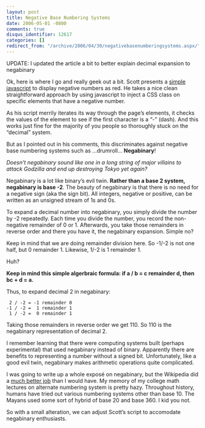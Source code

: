 ```yaml
---
layout: post
title: Negative Base Numbering Systems
date: 2006-05-01 -0800
comments: true
disqus_identifier: 12617
categories: []
redirect_from: "/archive/2006/04/30/negativebasenumberingsystems.aspx/"
---
```


UPDATE: I updated the article a bit to better explain decimal expansion
to negabinary

Ok, here is where I go and really geek out a bit. Scott presents a
[simple
javascript](http://www.hanselman.com/blog/MakingNegativeNumbersTurnRedUsingCSSAndJavascript.aspx "Making Negative Numbers Turn Red")
to display negative numbers as red. He takes a nice clean
straightforward approach by using javascript to inject a CSS class on
specific elements that have a negative number.

As his script merrily iterates its way through the page’s elements, it
checks the values of the element to see if the first character is a “-”
(dash). And this works just fine for the majority of you people so
thoroughly stuck on the “decimal” system.

But as I pointed out in his comments, this discriminates against
negative base numbering systems such as ...drumroll... **Negabinary**!

*Doesn’t negabinary sound like one in a long string of major villains to
attack Godzilla and end up destroying Tokyo yet again?*

Negabinary is a lot like binary’s evil twin. **Rather than a base 2
system, negabinary is base -2**. The beauty of negabinary is that there
is no need for a negative sign (aka the sign bit). All integers,
negative or positive, can be written as an unsigned stream of 1s and 0s.

To expand a decimal number into negabinary, you simply divide the number
by -2 repeatedly. Each time you divide the number, you record the
non-negative remainder of 0 or 1. Afterwards, you take those remainders
in reverse order and there you have it, the negabinary expansion. Simple
no?

Keep in mind that we are doing remainder division here. So -1/-2 is not
one half, but 0 remainder 1. Likewise, 1/-2 is 1 remainder 1.

Huh?

**Keep in mind this simple algerbraic formula: if a / b = c remainder d,
then bc + d = a.**

Thus, to expand decimal 2 in negabinary:

     2 / -2 = -1 remainder 0
    -1 / -2 =  1 remainder 1
     1 / -2 =  0 remainder 1

Taking those remainders in reverse order we get 110. So 110 is the
negabinary representation of decimal 2.

I remember learning that there were computing systems built (perhaps
experimental) that used negabinary instead of binary. Apparently there
are benefits to representing a number without a signed bit.
Unfortunately, like a good evil twin, negabinary makes arithmetic
operations quite complicated.

I was going to write up a whole exposé on negabinary, but the Wikipedia
did a [much better
job](http://en.wikipedia.org/wiki/Negabinary "Negabinary") than I would
have. My memory of my college math lectures on alternate numbering
system is pretty hazy. Throughout history, humans have tried out various
numbering systems other than base 10. The Mayans used some sort of
hybrid of base 20 and base 360. I kid you not.

So with a small alteration, we can adjust Scott’s script to accomodate
negabinary enthusiasts.

